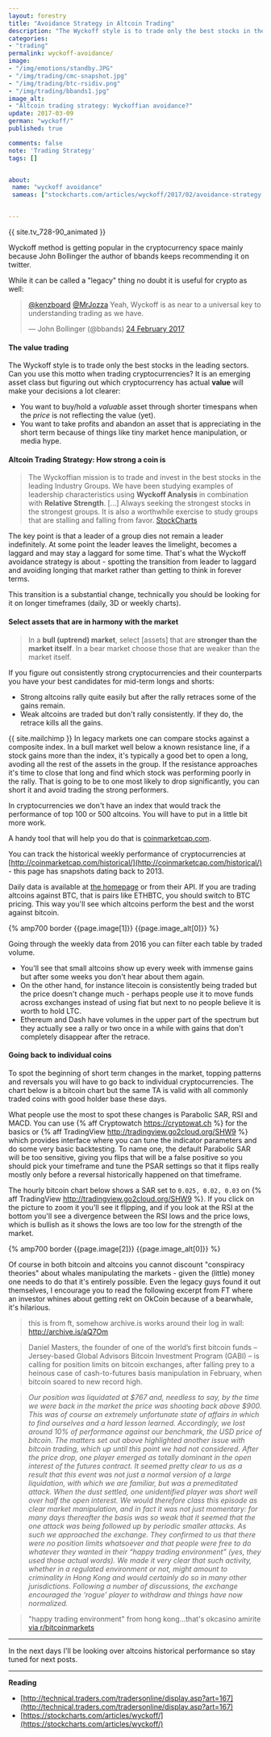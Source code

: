 ```yaml
---
layout: forestry
title: "Avoidance Strategy in Altcoin Trading"
description: "The Wyckoff style is to trade only the best stocks in the leading sectors. Can you use this motto when trading cryptocurrencies?"
categories:
- "trading"
permalink: wyckoff-avoidance/
image:
- "/img/emotions/standby.JPG"
- "/img/trading/cmc-snapshot.jpg"
- "/img/trading/btc-rsidiv.png"
- "/img/trading/bbands1.jpg"
image_alt:
- "Altcoin trading strategy: Wyckoffian avoidance?"
update: 2017-03-09
german: "wyckoff/"
published: true

comments: false
note: 'Trading Strategy'
tags: []


about:
 name: "wyckoff avoidance"
 sameas: ["stockcharts.com/articles/wyckoff/2017/02/avoidance-strategy.html", "www.wyckoffanalytics.com/wyckoff-power-charting-blog/"]


---
```


{{ site.tv_728-90_animated }}

Wyckoff method is getting popular in the cryptocurrency space mainly because John Bollinger the author of bbands keeps recommending it on twitter.

While it can be called a "legacy" thing no doubt it is useful for crypto as well:

<blockquote class="twitter-tweet" data-lang="en-gb"><p lang="en" dir="ltr"><a href="https://twitter.com/kenzboard">@kenzboard</a> <a href="https://twitter.com/MrJozza">@MrJozza</a> Yeah, Wyckoff is as near to a universal key to understanding trading as we have.</p>&mdash; John Bollinger (@bbands) <a href="https://twitter.com/bbands/status/835170564431962112">24 February 2017</a></blockquote>


#### The value trading

The Wyckoff style is to trade only the best stocks in the leading sectors. Can you use this motto when trading cryptocurrencies? It is an emerging asset class but figuring out which cryptocurrency has actual **value** will make your decisions a lot clearer:

* You want to buy/hold a *valuable* asset through shorter timespans when the *price* is not reflecting the value (yet).
* You want to take profits and abandon an asset that is appreciating in the short term because of things like tiny market hence manipulation, or media hype.

#### Altcoin Trading Strategy: How strong a coin is

> The Wyckoffian mission is to trade and invest in the best stocks in the leading Industry Groups. We have been studying examples of leadership characteristics using **Wyckoff Analysis** in combination with **Relative Strength**. [...] Always seeking the strongest stocks in the strongest groups. It is also a worthwhile exercise to study groups that are stalling and falling from favor. [StockCharts](http://stockcharts.com/articles/wyckoff/2017/02/avoidance-strategy.html)

The key point is that a leader of a group dies not remain a leader indefinitely. At some point the leader leaves the limelight, becomes a laggard and may stay a laggard for some time. That's what the Wyckoff avoidance strategy is about - spotting the transition from leader to laggard and avoiding longing that market rather than getting to think in forever terms.  

This transition is a substantial change, technically you should be looking for it on longer timeframes (daily, 3D or weekly charts).



#### Select assets that are in harmony with the market

> In a **bull (uptrend) market**, select [assets] that are **stronger than the market itself**. In a bear market choose those that are weaker than the market itself.

If you figure out consistently strong cryptocurrencies and their counterparts you have your best candidates for mid-term longs and shorts:

* Strong altcoins rally quite easily but after the rally retraces some of the gains remain.
* Weak altcoins are traded but don't rally consistently. If they do, the retrace kills all the gains.

{{ site.mailchimp }} In legacy markets one can compare stocks against a composite index. In a bull market well below a known resistance line, if a stock gains more than the index, it's typically a good bet to open a long, avoding all the rest of the assets in the group. If the resistance approaches it's time to close that long and find which stock was performing poorly in the rally. That is going to be to one most likely to drop significantly, you can short it and avoid trading the strong performers.

In cryptocurrencies we don't have an index that would track the performance of top 100 or 500 altcoins. You will have to put in a little bit more work.

A handy tool that will help you do that is [coinmarketcap.com](http://coinmarketcap.com/).

You can track the historical weekly performance of cryptocurrencies at [http://coinmarketcap.com/historical/](http://coinmarketcap.com/historical/) - this page has snapshots dating back to 2013.

Daily data is available at [the homepage](http://coinmarketcap.com/#BTC) or from their API. If you are trading altcoins against BTC, that is pairs like ETHBTC, you should switch to BTC pricing. This way you'll see which altcoins perform the best and the worst against bitcoin.

{% amp700 border {{page.image[1]}} {{page.image_alt[0]}} %}


Going through the weekly data from 2016 you can filter each table by traded volume.

* You'll see that small altcoins show up every week with immense gains but after some weeks you don't hear about them again.
* On the other hand, for instance litecoin is consistently being traded but the price doesn't change much - perhaps people use it to move funds across exchanges instead of using fiat but next to no people believe it is worth to hold LTC.
* Ethereum and Dash have volumes in the upper part of the spectrum but they actually see a rally or two once in a while with gains that don't completely disappear after the retrace.

#### Going back to individual coins

To spot the beginning of short term changes in the market, topping patterns and reversals you will have to go back to individual cryptocurrencies. The chart below is a bitcoin chart but the same TA is valid with all commonly traded coins with good holder base these days.

What people use the most to spot these changes is Parabolic SAR, RSI and MACD. You can use {% aff Cryptowatch https://cryptowat.ch %} for the basics or {% aff TradingView http://tradingview.go2cloud.org/SHW9 %} which provides interface where you can tune the indicator parameters and do some very basic backtesting. To name one, the default Parabolic SAR will be too sensitive, giving you flips that will be a false positive so you should pick your timeframe and tune the PSAR settings so that it flips really mostly only before a reversal historically happened on that timeframe.

The hourly bitcoin chart below shows a SAR set to `0.025, 0.02, 0.03` on {% aff TradingView http://tradingview.go2cloud.org/SHW9 %}. If you click on the picture to zoom it you'll see it flipping, and if you look at the RSI at the bottom you'll see a divergence between the RSI lows and the price lows, which is bullish as it shows the lows are too low for the strength of the market.

{% amp700 border {{page.image[2]}} {{page.image_alt[0]}} %}

Of course in both bitcoin and altcoins you cannot discount "conspiracy theories" about whales manipulating the markets - given the (little) money one needs to do that it's entirely possible. Even the legacy guys found it out themselves, I encourage you to read the following excerpt from FT where an investor whines about getting rekt on OkCoin because of a bearwhale, it's hilarious.


> this is from ft, somehow archive.is works around their log in wall: http://archive.is/aQ7Om

> Daniel Masters, the founder of one of the world’s first bitcoin funds – Jersey-based Global Advisors Bitcoin Investment Program (GABI) – is calling for position limits on bitcoin exchanges, after falling prey to a heinous case of cash-to-futures basis manipulation in February, when bitcoin soared to new record high.

> *Our position was liquidated at $767 and, needless to say, by the time we were back in the market the price was shooting back above $900. This was of course an extremely unfortunate state of affairs in which to find ourselves and a hard lesson learned. Accordingly, we lost around 10% of performance against our benchmark, the USD price of bitcoin. The matters set out above highlighted another issue with bitcoin trading, which up until this point we had not considered. After the price drop, one player emerged as totally dominant in the open interest of the futures contract. It seemed pretty clear to us as a result that this event was not just a normal version of a large liquidation, with which we are familiar, but was a premeditated attack. When the dust settled, one unidentified player was short well over half the open interest. We would therefore class this episode as clear market manipulation, and in fact it was not just momentary: for many days thereafter the basis was so weak that it seemed that the one attack was being followed up by periodic smaller attacks. As such we approached the exchange. They confirmed to us that there were no position limits whatsoever and that people were free to do whatever they wanted in their “happy trading environment” (yes, they used those actual words). We made it very clear that such activity, whether in a regulated environment or not, might amount to criminality in Hong Kong and would certainly do so in many other jurisdictions. Following a number of discussions, the exchange encouraged the ‘rogue’ player to withdraw and things have now normalized.*

> "happy trading environment" from hong kong...that's okcasino amirite [via r/bitcoinmarkets](https://www.reddit.com/r/BitcoinMarkets/comments/5y5qzz/daily_discussion_wednesday_march_08_2017/deo070z/)

________________________

In the next days I'll be looking over altcoins historical performance so stay tuned for next posts.

________________________


**Reading**

* [http://technical.traders.com/tradersonline/display.asp?art=167](http://technical.traders.com/tradersonline/display.asp?art=167)
* [https://stockcharts.com/articles/wyckoff/](https://stockcharts.com/articles/wyckoff/)
